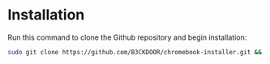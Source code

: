 # Installation

Run this command to clone the Github repository and begin installation:

```bash
sudo git clone https://github.com/B3CKDOOR/chromebook-installer.git && cd chromebook-installer && sudo bash install.sh && cd /home && sudo rm chromebook-installer -r
```
